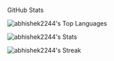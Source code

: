 <!--START_SECTION:waka-->
<!--END_SECTION:waka-->


GitHub Stats

  ![abhishek2244's Top Languages](https://github-readme-stats.vercel.app/api/top-langs/?username=abhishek2244&theme=vue-dark&show_icons=true&hide_border=true&layout=compact) 
  
  ![abhishek2244's Stats](https://github-readme-stats.vercel.app/api?username=abhishek2244&theme=vue-dark&show_icons=true&hide_border=true&count_private=true) 

  ![abhishek2244's Streak](https://github-readme-streak-stats.herokuapp.com/?user=abhishek2244&theme=vue-dark&hide_border=true) 

  

